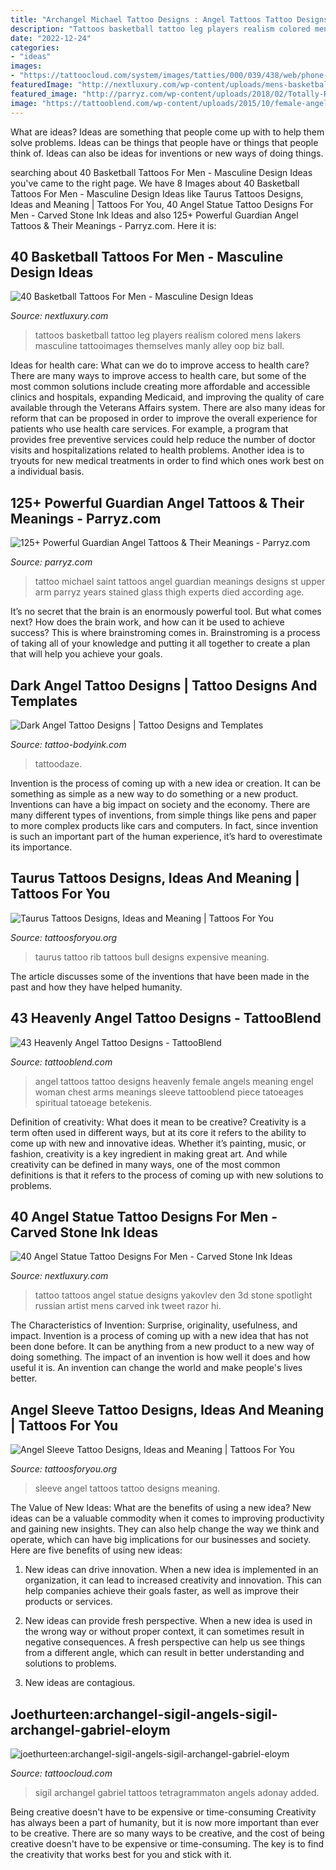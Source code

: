 ```yaml
---
title: "Archangel Michael Tattoo Designs : Angel Tattoos Tattoo Designs Heavenly Female Angels Meaning Engel Woman Chest Arms Meanings Sleeve Tattooblend Piece Tatoeages Spiritual Tatoeage Betekenis"
description: "Tattoos basketball tattoo leg players realism colored mens lakers masculine tattooimages themselves manly alley oop biz ball"
date: "2022-12-24"
categories:
- "ideas"
images:
- "https://tattoocloud.com/system/images/tatties/000/039/438/web/phone-upload-png.jpg?1426614025"
featuredImage: "http://nextluxury.com/wp-content/uploads/mens-basketball-tattoos-ideas-on-legs.jpg"
featured_image: "http://parryz.com/wp-content/uploads/2018/02/Totally-Ravishing-Guardian-Angel-Tattoo-On-Man-Upper-Arm.jpg"
image: "https://tattooblend.com/wp-content/uploads/2015/10/female-angel-tattoo.jpg"
---
```



What are ideas?
Ideas are something that people come up with to help them solve problems. Ideas can be things that people have or things that people think of. Ideas can also be ideas for inventions or new ways of doing things.

	

		
searching about 40 Basketball Tattoos For Men - Masculine Design Ideas you've came to the right page. We have 8 Images about 40 Basketball Tattoos For Men - Masculine Design Ideas like Taurus Tattoos Designs, Ideas and Meaning | Tattoos For You, 40 Angel Statue Tattoo Designs For Men - Carved Stone Ink Ideas and also 125+ Powerful Guardian Angel Tattoos &amp; Their Meanings - Parryz.com. Here it is:
		
    
## 40 Basketball Tattoos For Men - Masculine Design Ideas

<img loading=lazy src="http://nextluxury.com/wp-content/uploads/mens-basketball-tattoos-ideas-on-legs.jpg" onerror="this.onerror=null;this.src='https://tse2.mm.bing.net/th?id=OIP.zgzAY_UiJj157yw3KOl_3wHaIK&amp;pid=15.1';" alt="40 Basketball Tattoos For Men - Masculine Design Ideas">

_Source: nextluxury.com_

>tattoos basketball tattoo leg players realism colored mens lakers masculine tattooimages themselves manly alley oop biz ball. 

	

Ideas for health care: What can we do to improve access to health care?
There are many ways to improve access to health care, but some of the most common solutions include creating more affordable and accessible clinics and hospitals, expanding Medicaid, and improving the quality of care available through the Veterans Affairs system. There are also many ideas for reform that can be proposed in order to improve the overall experience for patients who use health care services. For example, a program that provides free preventive services could help reduce the number of doctor visits and hospitalizations related to health problems. Another idea is to tryouts for new medical treatments in order to find which ones work best on a individual basis.

    
## 125+ Powerful Guardian Angel Tattoos &amp; Their Meanings - Parryz.com

<img loading=lazy src="http://parryz.com/wp-content/uploads/2018/02/Totally-Ravishing-Guardian-Angel-Tattoo-On-Man-Upper-Arm.jpg" onerror="this.onerror=null;this.src='https://tse3.mm.bing.net/th?id=OIP.Xh8sLckqa7K4cnN_HjdaNQHaHa&amp;pid=15.1';" alt="125+ Powerful Guardian Angel Tattoos &amp; Their Meanings - Parryz.com">

_Source: parryz.com_

>tattoo michael saint tattoos angel guardian meanings designs st upper arm parryz years stained glass thigh experts died according age. 

	

It’s no secret that the brain is an enormously powerful tool. But what comes next? How does the brain work, and how can it be used to achieve success? This is where brainstroming comes in. Brainstroming is a process of taking all of your knowledge and putting it all together to create a plan that will help you achieve your goals.

    
## Dark Angel Tattoo Designs | Tattoo Designs And Templates

<img loading=lazy src="http://www.tattoo-bodyink.com/wp-content/uploads/2016/04/free-dark-angel-tattoo-designs.jpg" onerror="this.onerror=null;this.src='https://tse4.mm.bing.net/th?id=OIP.iSVvhjbS_GdX62NxxpJoKAHaKb&amp;pid=15.1';" alt="Dark Angel Tattoo Designs | Tattoo Designs and Templates">

_Source: tattoo-bodyink.com_

>tattoodaze. 

	

Invention is the process of coming up with a new idea or creation. It can be something as simple as a new way to do something or a new product. Inventions can have a big impact on society and the economy. There are many different types of inventions, from simple things like pens and paper to more complex products like cars and computers. In fact, since invention is such an important part of the human experience, it’s hard to overestimate its importance.

    
## Taurus Tattoos Designs, Ideas And Meaning | Tattoos For You

<img loading=lazy src="https://www.tattoosforyou.org/wp-content/uploads/2013/10/Taurus-Tattoo-For-Men.jpg" onerror="this.onerror=null;this.src='https://tse4.mm.bing.net/th?id=OIP.K0TKcfTqHt_nYflHNn2sSAHaJ4&amp;pid=15.1';" alt="Taurus Tattoos Designs, Ideas and Meaning | Tattoos For You">

_Source: tattoosforyou.org_

>taurus tattoo rib tattoos bull designs expensive meaning. 

	

The article discusses some of the inventions that have been made in the past and how they have helped humanity.

    
## 43 Heavenly Angel Tattoo Designs - TattooBlend

<img loading=lazy src="https://tattooblend.com/wp-content/uploads/2015/10/female-angel-tattoo.jpg" onerror="this.onerror=null;this.src='https://tse1.mm.bing.net/th?id=OIP.jSdzvAYABXq3oZ_LkDMooQHaK2&amp;pid=15.1';" alt="43 Heavenly Angel Tattoo Designs - TattooBlend">

_Source: tattooblend.com_

>angel tattoos tattoo designs heavenly female angels meaning engel woman chest arms meanings sleeve tattooblend piece tatoeages spiritual tatoeage betekenis. 

	

Definition of creativity: What does it mean to be creative?
Creativity is a term often used in different ways, but at its core it refers to the ability to come up with new and innovative ideas. Whether it’s painting, music, or fashion, creativity is a key ingredient in making great art. And while creativity can be defined in many ways, one of the most common definitions is that it refers to the process of coming up with new solutions to problems.

    
## 40 Angel Statue Tattoo Designs For Men - Carved Stone Ink Ideas

<img loading=lazy src="http://nextluxury.com/wp-content/uploads/mens-full-back-themed-angel-statue-tattoo-design-ideas.jpg" onerror="this.onerror=null;this.src='https://tse4.mm.bing.net/th?id=OIP.nYjE_yOAg_KdZSMCCayargHaKP&amp;pid=15.1';" alt="40 Angel Statue Tattoo Designs For Men - Carved Stone Ink Ideas">

_Source: nextluxury.com_

>tattoo tattoos angel statue designs yakovlev den 3d stone spotlight russian artist mens carved ink tweet razor hi. 

	

The Characteristics of Invention: Surprise, originality, usefulness, and impact.
Invention is a process of coming up with a new idea that has not been done before. It can be anything from a new product to a new way of doing something. The impact of an invention is how well it does and how useful it is. An invention can change the world and make people's lives better.

    
## Angel Sleeve Tattoo Designs, Ideas And Meaning | Tattoos For You

<img loading=lazy src="https://www.tattoosforyou.org/wp-content/uploads/2017/11/Angel-Tattoos-Sleeve.jpg" onerror="this.onerror=null;this.src='https://tse3.mm.bing.net/th?id=OIP.kw9EWFJXbPrm3cTcD16SkAHaHa&amp;pid=15.1';" alt="Angel Sleeve Tattoo Designs, Ideas and Meaning | Tattoos For You">

_Source: tattoosforyou.org_

>sleeve angel tattoos tattoo designs meaning. 

	

The Value of New Ideas: What are the benefits of using a new idea?
New ideas can be a valuable commodity when it comes to improving productivity and gaining new insights. They can also help change the way we think and operate, which can have big implications for our businesses and society. Here are five benefits of using new ideas:
1. New ideas can drive innovation. When a new idea is implemented in an organization, it can lead to increased creativity and innovation. This can help companies achieve their goals faster, as well as improve their products or services.

2. New ideas can provide fresh perspective. When a new idea is used in the wrong way or without proper context, it can sometimes result in negative consequences. A fresh perspective can help us see things from a different angle, which can result in better understanding and solutions to problems.

3. New ideas are contagious.

    
## Joethurteen:archangel-sigil-angels-sigil-archangel-gabriel-eloym

<img loading=lazy src="https://tattoocloud.com/system/images/tatties/000/039/438/web/phone-upload-png.jpg?1426614025" onerror="this.onerror=null;this.src='https://tse3.mm.bing.net/th?id=OIP.7KHFfvWFulZbpB21G56UsAHaJ4&amp;pid=15.1';" alt="joethurteen:archangel-sigil-angels-sigil-archangel-gabriel-eloym">

_Source: tattoocloud.com_

>sigil archangel gabriel tattoos tetragrammaton angels adonay added. 

	

Being creative doesn't have to be expensive or time-consuming
Creativity has always been a part of humanity, but it is now more important than ever to be creative. There are so many ways to be creative, and the cost of being creative doesn't have to be expensive or time-consuming. The key is to find the creativity that works best for you and stick with it.

